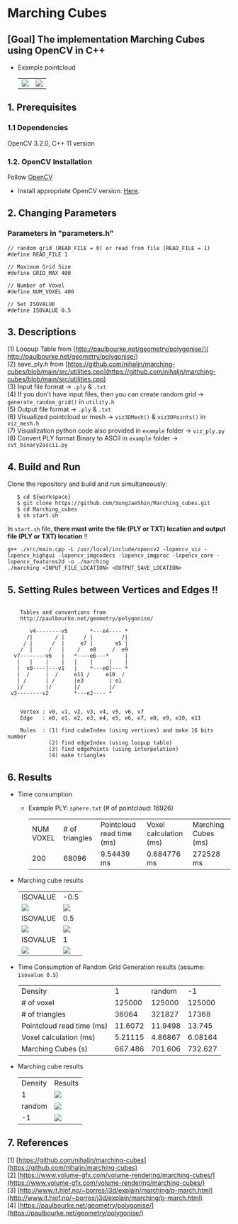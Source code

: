 # Marching Cubes
## [Goal] The implementation Marching Cubes using OpenCV in C++ 
- Example pointcloud 
   <table>
      <tr>
         <td><img src="./results/input/sphere1.png"/> </td>
         <td><img src="./results/input/sphere2.png"/> </td>
      </tr>
   </table>

## 1. Prerequisites
### 1.1 Dependencies
OpenCV 3.2.0, C++ 11 version

### 1.2. OpenCV Installation
Follow [OpenCV](https://docs.opencv.org/4.x/d2/de6/tutorial_py_setup_in_ubuntu.html)
- Install appropriate OpenCV version: [Here](https://sungjaeshin.github.io/O/opencv-install/).

## 2. Changing Parameters
### Parameters in "parameters.h"
```
// random grid (READ_FILE = 0) or read from file (READ_FILE = 1)
#define READ_FILE 1 

// Maximum Grid Size
#define GRID_MAX 400

// Number of Voxel  
#define NUM_VOXEL 400

// Set ISOVALUE
#define ISOVALUE 0.5
```

## 3. Descriptions
(1) Loopup Table from [http://paulbourke.net/geometry/polygonise/](    http://paulbourke.net/geometry/polygonise/) \
(2) save_ply.h from [https://github.com/nihaljn/marching-cubes/blob/main/src/utilities.cpp](https://github.com/nihaljn/marching-cubes/blob/main/src/utilities.cpp) \
(3) Input file format &rarr; `.ply` & `.txt` \
(4) If you don't have input files, then you can create random grid &rarr; `generate_random_grid()` in `utility.h` \
(5) Output file format &rarr; `.ply` & `.txt` \
(6) Visualized pointcloud or mesh &rarr; `viz3DMesh()` & `viz3DPoints()` in `viz_mesh.h` \
(7) Visualization python code also provided in `example` folder &rarr; `viz_ply.py` \
(8) Convert PLY format Binary to ASCII in `example` folder &rarr; `cvt_binary2ascii.py` 

## 4. Build and Run 
Clone the repository and build and run simultaneously:
```
   $ cd ${workspace}
   $ git clone https://github.com/SungJaeShin/Marching_cubes.git
   $ cd Marching_cubes
   $ sh start.sh
```

In `start.sh` file, **there must write the file (PLY or TXT) location and output file (PLY or TXT) location** !!
```
g++ ./src/main.cpp -L /usr/local/include/opencv2 -lopencv_viz -lopencv_highgui -lopencv_imgcodecs -lopencv_imgproc -lopencv_core -lopencv_features2d -o ./marching
./marching <INPUT_FILE_LOCATION> <OUTPUT_SAVE_LOCATION>
```

## 5. Setting Rules between Vertices and Edges !!
```

    Tables and conventions from
    http://paulbourke.net/geometry/polygonise/

       v4--------v5       *---e4---- *
      /|       / |      / |         /|
     / |      /  |     e7 |       e5 |
    /  |     /   |    /   e8     /  e9
  v7--------v6   |   *----e6---*     |
   |   |    |    |   |    |     |    |
   |  v0----|---v1   |    *---e0|--- *
   |  /     |  /     e11 /     e10  /
   | /      | /      |e3        | e1
   |/       |/       |/         |/
 v3--------v2        *---e2---- *


    Vertex : v0, v1, v2, v3, v4, v5, v6, v7
    Edge   : e0, e1, e2, e3, e4, e5, e6, e7, e8, e9, e10, e11

    Rules  : (1) find cubeIndex (using vertices) and make 16 bits number
             (2) find edgeIndex (using loopup table)
             (3) find edgePoints (using interpolation)
             (4) make triangles
```

## 6. Results 
- Time consumption
   - Example PLY: `sphere.txt` (# of pointcloud: 16926)
      <table>
         <tr>
            <td> NUM VOXEL </td>
            <td> # of triangles </td>
            <td> Pointcloud read time (ms) </td>
            <td> Voxel calculation (ms) </td>
            <td> Marching Cubes (ms) </td>
         </tr> 
         <tr>
            <td> 200 </td>
            <td> 68096 </td>
            <td> 9.54439 ms </td>
            <td> 0.684776 ms </td>
            <td> 272528 ms </td>
         </tr>
      </table>

- Marching cube results
   <table>
      <tr>
         <td> ISOVALUE </td>
         <td> -0.5 </td>
      </tr> 
      <tr>
         <td> <img src="./results/sphere_density_minus_0.5.png"/> </td>
         <td> <img src="./results/sphere_density_minus_0.5_2.png"/> </td>
      </tr> 
      <tr>
         <td> ISOVALUE </td>
         <td> 0.5 </td>
      </tr> 
      <tr>
         <td> <img src="./results/sphere_density_0.5.png"/> </td>
         <td> <img src="./results/sphere_density_0.5_2.png"/> </td>
      </tr> 
      <tr>
         <td> ISOVALUE </td>
         <td> 1 </td>
      </tr> 
      <tr>
         <td> <img src="./results/sphere_density_1.png"/> </td>
         <td> <img src="./results/sphere_density_1_2.png"/> </td>
      </tr> 
   </table>

- Time Consumption of Random Grid Generation results (assume: `isovalue 0.5`)
   <table>
      <tr>
         <td> Density </td>
         <td> 1 </td>
         <td> random </td>
         <td> -1 </td>
      </tr> 
      <tr>
         <td> # of voxel </td>
         <td> 125000 </td>
         <td> 125000 </td>
         <td> 125000 </td>
      </tr> 
      <tr>
         <td> # of triangles </td>
         <td> 36064 </td>
         <td> 321827 </td>
         <td> 17368 </td>
      </tr>
      <tr>
         <td> Pointcloud read time (ms) </td>
         <td> 11.6072 </td>
         <td> 11.9498 </td>
         <td> 13.745 </td>
      </tr>
      <tr>
         <td> Voxel calculation (ms) </td>
         <td> 5.21115 </td>
         <td> 4.86867 </td>
         <td> 6.08164 </td>
      </tr>
      <tr>
         <td> Marching Cubes (s) </td>
         <td> 667.486 </td>
         <td> 701.606 </td>
         <td> 732.627 </td>
      </tr>
   </table>

- Marching cube results
   <table>
      <tr>
         <td> Density </td>
         <td> Results </td>
      </tr> 
      <tr>
         <td> 1 </td>
         <td> <img src="./results/random_grid_density_1.png"/> </td>
      </tr> 
      <tr>
         <td> random </td>
         <td> <img src="./results/random_grid_density_random.png"/> </td>
      </tr>   
      <tr>
         <td> -1 </td>
         <td> <img src="./results/random_grid_density_minus_1.png"/> </td>
      </tr>
   </table>

## 7. References
[1] [https://github.com/nihaljn/marching-cubes](https://github.com/nihaljn/marching-cubes) \
[2] [https://www.volume-gfx.com/volume-rendering/marching-cubes/](https://www.volume-gfx.com/volume-rendering/marching-cubes/) \
[3] [http://www.it.hiof.no/~borres/j3d/explain/marching/p-march.html](http://www.it.hiof.no/~borres/j3d/explain/marching/p-march.html) \
[4] [https://paulbourke.net/geometry/polygonise/](https://paulbourke.net/geometry/polygonise/)

